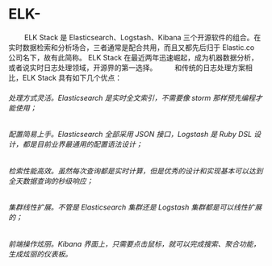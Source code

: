 # ELK-

&nbsp;&nbsp;&nbsp;&nbsp;&nbsp;&nbsp;&nbsp;&nbsp;ELK Stack 是 Elasticsearch、Logstash、Kibana 三个开源软件的组合。在实时数据检索和分析场合，三者通常是配合共用，而且又都先后归于 Elastic.co 公司名下，故有此简称。
ELK Stack 在最近两年迅速崛起，成为机器数据分析，或者说实时日志处理领域，开源界的第一选择。
&nbsp;&nbsp;&nbsp;&nbsp;&nbsp;&nbsp;&nbsp;&nbsp;和传统的日志处理方案相比，ELK Stack 具有如下几个优点：
<h6>处理方式灵活。Elasticsearch 是实时全文索引，不需要像 storm 那样预先编程才能使用；</h6>
<h6>配置简易上手。Elasticsearch 全部采用 JSON 接口，Logstash 是 Ruby DSL 设计，都是目前业界最通用的配置语法设计；</h6>
<h6>检索性能高效。虽然每次查询都是实时计算，但是优秀的设计和实现基本可以达到全天数据查询的秒级响应；</h6>
<h6>集群线性扩展。不管是 Elasticsearch 集群还是 Logstash 集群都是可以线性扩展的；</h6>
<h6>前端操作炫丽。Kibana 界面上，只需要点击鼠标，就可以完成搜索、聚合功能，生成炫丽的仪表板。</h6>

